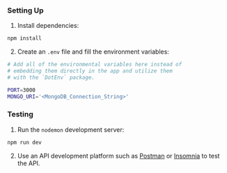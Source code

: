 ### Setting Up

1. Install dependencies:

```bash
npm install
```

2. Create an `.env` file and fill the environment variables:

```bash
# Add all of the environmental variables here instead of 
# embedding them directly in the app and utilize them 
# with the `DotEnv` package.

PORT=3000
MONGO_URI='<MongoDB_Connection_String>'
```

### Testing

1. Run the `nodemon` development server:

```bash
npm run dev
```

2. Use an API development platform such as [Postman](https://www.postman.com/) or [Insomnia](https://insomnia.rest/) to test the API.